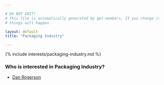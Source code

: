 ```yaml
---

# DO NOT EDIT!
# This file is automatically generated by get-members. If you change it, bad
# things will happen.

layout: default
title: "Packaging Industry"

---
```


{% include interests/packaging-industry.md %}

### Who is interested in Packaging Industry?


* [Dan Rogerson](../members/dan-rogerson.html)
